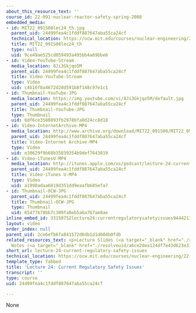 ```yaml
---
about_this_resource_text: ''
course_id: 22-091-nuclear-reactor-safety-spring-2008
embedded_media:
- id: MIT22_091S08lec24_th.jpg
  parent_uid: 24499fea4c1fddf887647aba55ca24cf
  technical_location: https://ocw.mit.edu/courses/nuclear-engineering/22-091-nuclear-reactor-safety-spring-2008/video-lectures/lecture-24-current-regulatory-safety-issues/MIT22_091S08lec24_th.jpg
  title: MIT22_091S08lec24_th
  type: null
  uid: 9ce49ae525cd059493a495bb4a69bbe6
- id: Video-YouTube-Stream
  media_location: 8Ji3Gkjqo5M
  parent_uid: 24499fea4c1fddf887647aba55ca24cf
  title: Video-YouTube-Stream
  type: Video
  uid: c4b16f8a4672d2dd591b8f148c97e1c1
- id: Thumbnail-YouTube-JPG
  media_location: https://img.youtube.com/vi/8Ji3Gkjqo5M/default.jpg
  parent_uid: 24499fea4c1fddf887647aba55ca24cf
  title: Thumbnail-YouTube-JPG
  type: Thumbnail
  uid: 6df6ce3580893fb2978bfa0d24cc8d18
- id: Video-InternetArchive-MP4
  media_location: http://www.archive.org/download/MIT22_091S08/MIT22_091S08lec24_300k.mp4
  parent_uid: 24499fea4c1fddf887647aba55ca24cf
  title: Video-Internet Archive-MP4
  type: Video
  uid: e30629f9b68b35839354b9def7643019
- id: Video-iTunesU-MP4
  media_location: http://itunes.apple.com/us/podcast/lecture-24-current-regulatory/id434689264?i=93511824
  parent_uid: 24499fea4c1fddf887647aba55ca24cf
  title: Video-iTunes U-MP4
  type: Video
  uid: a1998adaa6819d351dd9eaafb685efa7
- id: Thumbnail-OCW-JPG
  parent_uid: 24499fea4c1fddf887647aba55ca24cf
  title: Thumbnail-OCW-JPG
  type: Thumbnail
  uid: 65477b78bb7c309fa0eb5a6a767ae8ae
inline_embed_id: 33150752lecture24:currentregulatorysafetyissues94442111
layout: video
order_index: null
parent_uid: 2ce6efb6fa841572d6db1d1d604b0fdb
related_resources_text: <p>Lecture Slides (<a target="_blank" href="./resolveuid/8d994b5992fa82dbef3c2f378c550e08">PDF</a>)</p><p>Teaching
  Notes (<a target="_blank" href="./resolveuid/a6ce2dea124df7e43d623e3189c2df89">PDF</a>)</p><p>&nbsp;</p>
short_url: lecture-24-current-regulatory-safety-issues
technical_location: https://ocw.mit.edu/courses/nuclear-engineering/22-091-nuclear-reactor-safety-spring-2008/video-lectures/lecture-24-current-regulatory-safety-issues
template_type: Tabbed
title: 'Lecture 24: Current Regulatory Safety Issues'
transcript: ''
type: course
uid: 24499fea4c1fddf887647aba55ca24cf

---
```

None